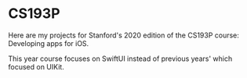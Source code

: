# CS193P

Here are my projects for Stanford's 2020 edition of the CS193P course: Developing apps for iOS.

This year course focuses on SwiftUI instead of previous years' which focused on UIKit.
